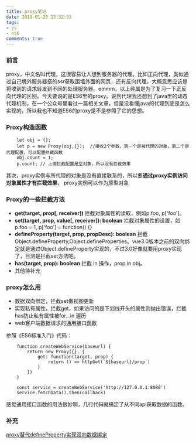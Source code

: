 ```yaml
---
title: proxy笔记
date: 2019-01-25 23:32:33
tags:
- js
- es6
comments: true
---
```


### 前言
proxy，中文名叫代理，这很容易让人想到服务器的代理。比如正向代理，类似通过自己境外服务器搭的ssr获取围墙外面的网页，还有反向代理，大概意思应该是将收到的请求转发到不同的处理服务器。emmm，以上纯属是为了复习一下正反向代理的区别。今天要说的是ES6里的proxy。说到代理我还想到了java里的动态代理机制，在一个公众号里看过一篇相关文章，但是没看懂java的代理到底是怎么实现的，所以我也不知道ES6的proxy是不是参照了它的思想。

### Proxy构造函数

```
    let obj = {};
    let p = new Proxy(obj,{});  //接收2个参数，第一个是被代理的对象，第二个是代理配置，可以配置拦截函数
    obj.count = 1;
    p.count; // 上面拦截配置是空对象，所以没有拦截效果
```

其次，proxy实例与所代理的对象是没有直接联系的，所以要**通过proxy实例访问对象属性才有拦截效果**，
proxy实例可以作为原型对象

### Proxy的一些拦截方法
 - **get(target, prop[, receiver])**
  拦截对象属性的读取，例如p.foo, p['foo']。
 - **set(target, prop, value[, receiver]): boolean**
  拦截对象属性的设置，如p.foo = 1, p['foo'] = function() {}
 - **defineProperty(target, prop, propDesc): boolean**
  拦截Object.defineProperty,Object.defineProperties。vue3.0版本之前的双向绑定就是通过Object.defineProperty实现的，不过3.0好像就要用proxy实现了，目测是拦截set方法吧。
 - **has(target, prop): boolean**
  拦截 in 操作，prop in obj。
 - 其他待补充
 
### proxy怎么用
 - 数据双向绑定，拦截set做视图更新
 - 实现私有属性，拦截get，如果访问的是下划线开头的属性则抛出错误，拦截has防止私有属性被for...in 遍历
 - web客户端数据请求的通用接口函数

参照《ES6标准入门》代码：

```
    function createWebService(baseurl) {
        return new Proxy({}, {
            get: function(target, prop) {
                return () => httpGet(`${baseurl}/prop`)
            }
        })
    }
    
    const service = createWebService('http://127.0.0.1:8080')
    service.fetchData().then(callback)
```

感觉通用接口函数的用法很妙啊，几行代码就搞定了从不同api获取数据的函数。

### 补充
<a href="https://github.com/fyyhome/Fvue/tree/feature-proxy" target="_blank" style="text-decoration: underline">proxy替代defineProperty实现双向数据绑定</a><br><br>

